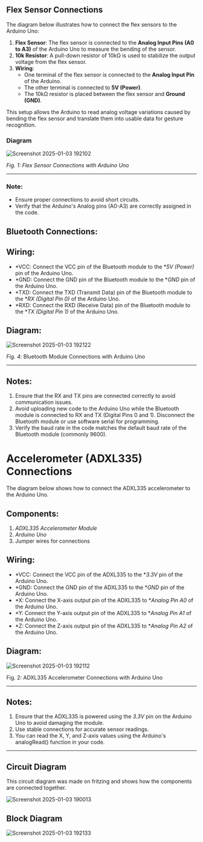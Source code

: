 ## Flex Sensor Connections

The diagram below illustrates how to connect the flex sensors to the Arduino Uno:

1. **Flex Sensor**: The flex sensor is connected to the **Analog Input Pins (A0 to A3)** of the Arduino Uno to measure the bending of the sensor.
2. **10k Resistor**: A pull-down resistor of 10kΩ is used to stabilize the output voltage from the flex sensor.
3. **Wiring**:
   - One terminal of the flex sensor is connected to the **Analog Input Pin** of the Arduino.
   - The other terminal is connected to **5V (Power)**.
   - The 10kΩ resistor is placed between the flex sensor and **Ground (GND)**.

This setup allows the Arduino to read analog voltage variations caused by bending the flex sensor and translate them into usable data for gesture recognition.

### Diagram

![Screenshot 2025-01-03 192102](https://github.com/user-attachments/assets/a02b7179-27d4-4060-9041-15f0149dbd48)

*Fig. 1: Flex Sensor Connections with Arduino Uno*

---

### Note:
- Ensure proper connections to avoid short circuits.
- Verify that the Arduino's Analog pins (A0-A3) are correctly assigned in the code.

  
## Bluetooth Connections:

## Wiring:
- *VCC: Connect the VCC pin of the Bluetooth module to the **5V (Power)* pin of the Arduino Uno.
- *GND: Connect the GND pin of the Bluetooth module to the **GND* pin of the Arduino Uno.
- *TXD: Connect the TXD (Transmit Data) pin of the Bluetooth module to the **RX (Digital Pin 0)* of the Arduino Uno.
- *RXD: Connect the RXD (Receive Data) pin of the Bluetooth module to the **TX (Digital Pin 1)* of the Arduino Uno.

## Diagram:
![Screenshot 2025-01-03 192122](https://github.com/user-attachments/assets/257451ab-ddb1-4a47-b4a0-a2dd4dfb2c71)


*Fig. 4*: Bluetooth Module Connections with Arduino Uno

---

## Notes:
1. Ensure that the RX and TX pins are connected correctly to avoid communication issues.
2. Avoid uploading new code to the Arduino Uno while the Bluetooth module is connected to RX and TX (Digital Pins 0 and 1). Disconnect the Bluetooth module or use software serial for programming.
3. Verify the baud rate in the code matches the default baud rate of the Bluetooth module (commonly 9600).

# Accelerometer (ADXL335) Connections

The diagram below shows how to connect the ADXL335 accelerometer to the Arduino Uno.

## Components:
1. *ADXL335 Accelerometer Module*
2. *Arduino Uno*
3. Jumper wires for connections

## Wiring:
- *VCC: Connect the VCC pin of the ADXL335 to the **3.3V* pin of the Arduino Uno.
- *GND: Connect the GND pin of the ADXL335 to the **GND* pin of the Arduino Uno.
- *X: Connect the X-axis output pin of the ADXL335 to **Analog Pin A0* of the Arduino Uno.
- *Y: Connect the Y-axis output pin of the ADXL335 to **Analog Pin A1* of the Arduino Uno.
- *Z: Connect the Z-axis output pin of the ADXL335 to **Analog Pin A2* of the Arduino Uno.

## Diagram:
![Screenshot 2025-01-03 192112](https://github.com/user-attachments/assets/43904953-5842-4635-ae42-154a990d316e)


Fig. 2: ADXL335 Accelerometer Connections with Arduino Uno

---

## Notes:
1. Ensure that the ADXL335 is powered using the *3.3V* pin on the Arduino Uno to avoid damaging the module.
2. Use stable connections for accurate sensor readings.
3. You can read the X, Y, and Z-axis values using the Arduino's analogRead() function in your code.

---

## Circuit Diagram 
This circuit diagram was made on fritzing and shows how the components are connected together.

![Screenshot 2025-01-03 190013](https://github.com/user-attachments/assets/5b3e26e1-0a2e-4e7f-9b24-07f89b180540)

## Block Diagram

![Screenshot 2025-01-03 192133](https://github.com/user-attachments/assets/4b0148cb-2293-412b-87dd-a030bb200c90)


